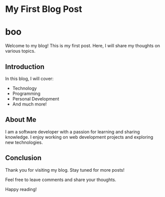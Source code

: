 # My First Blog Post

# boo

Welcome to my blog! This is my first post. Here, I will share my thoughts on various topics.

## Introduction

In this blog, I will cover:

- Technology
- Programming
- Personal Development
- And much more!

## About Me

I am a software developer with a passion for learning and sharing knowledge. I enjoy working on web development projects and exploring new technologies.

## Conclusion

Thank you for visiting my blog. Stay tuned for more posts!

Feel free to leave comments and share your thoughts.

Happy reading!
